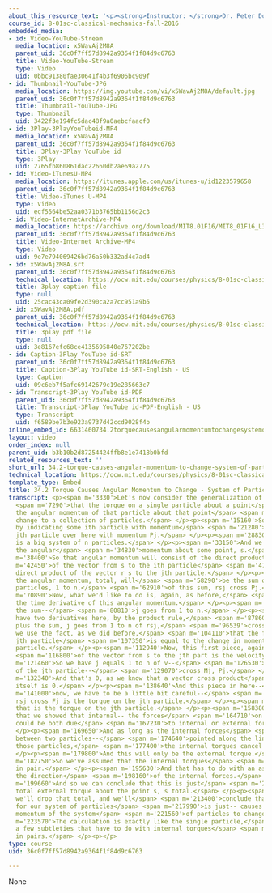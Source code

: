 ```yaml
---
about_this_resource_text: '<p><strong>Instructor: </strong>Dr. Peter Dourmashkin</p>'
course_id: 8-01sc-classical-mechanics-fall-2016
embedded_media:
- id: Video-YouTube-Stream
  media_location: x5WavAj2M8A
  parent_uid: 36c0f7ff57d8942a9364f1f84d9c6763
  title: Video-YouTube-Stream
  type: Video
  uid: 0bbc91380fae30641f4b3f6906bc909f
- id: Thumbnail-YouTube-JPG
  media_location: https://img.youtube.com/vi/x5WavAj2M8A/default.jpg
  parent_uid: 36c0f7ff57d8942a9364f1f84d9c6763
  title: Thumbnail-YouTube-JPG
  type: Thumbnail
  uid: 3422f3e194fc5dac48f9a0aebcfaacf0
- id: 3Play-3PlayYouTubeid-MP4
  media_location: x5WavAj2M8A
  parent_uid: 36c0f7ff57d8942a9364f1f84d9c6763
  title: 3Play-3Play YouTube id
  type: 3Play
  uid: 2765fb860861dac22660db2ae69a2775
- id: Video-iTunesU-MP4
  media_location: https://itunes.apple.com/us/itunes-u/id1223579658
  parent_uid: 36c0f7ff57d8942a9364f1f84d9c6763
  title: Video-iTunes U-MP4
  type: Video
  uid: ecf5564be52aa0371b3765bb1156d2c3
- id: Video-InternetArchive-MP4
  media_location: https://archive.org/download/MIT8.01F16/MIT8_01F16_L34v02_360p.mp4
  parent_uid: 36c0f7ff57d8942a9364f1f84d9c6763
  title: Video-Internet Archive-MP4
  type: Video
  uid: 9e7e794069426bd76a50b332ad4c7ad4
- id: x5WavAj2M8A.srt
  parent_uid: 36c0f7ff57d8942a9364f1f84d9c6763
  technical_location: https://ocw.mit.edu/courses/physics/8-01sc-classical-mechanics-fall-2016/week-11-angular-momentum/34.2-torque-causes-angular-momentum-to-change-system-of-particles/34.2-torque-causes-angular-momentum-to-change-system-of-particles/x5WavAj2M8A.srt
  title: 3play caption file
  type: null
  uid: 25cac43ca09fe2d390ca2a7cc951a9b5
- id: x5WavAj2M8A.pdf
  parent_uid: 36c0f7ff57d8942a9364f1f84d9c6763
  technical_location: https://ocw.mit.edu/courses/physics/8-01sc-classical-mechanics-fall-2016/week-11-angular-momentum/34.2-torque-causes-angular-momentum-to-change-system-of-particles/34.2-torque-causes-angular-momentum-to-change-system-of-particles/x5WavAj2M8A.pdf
  title: 3play pdf file
  type: null
  uid: 3e8167efc68ce4135695840e767202be
- id: Caption-3Play YouTube id-SRT
  parent_uid: 36c0f7ff57d8942a9364f1f84d9c6763
  title: Caption-3Play YouTube id-SRT-English - US
  type: Caption
  uid: 09c6eb7f5afc69142679c19e285663c7
- id: Transcript-3Play YouTube id-PDF
  parent_uid: 36c0f7ff57d8942a9364f1f84d9c6763
  title: Transcript-3Play YouTube id-PDF-English - US
  type: Transcript
  uid: f6589be7b3e923a9737d42ccd9028f4b
inline_embed_id: 6631460734.2torquecausesangularmomentumtochangesystemofparticles36370202
layout: video
order_index: null
parent_uid: b3b10b2d87254424ffb8e1e7418b0bfd
related_resources_text: ''
short_url: 34.2-torque-causes-angular-momentum-to-change-system-of-particles
technical_location: https://ocw.mit.edu/courses/physics/8-01sc-classical-mechanics-fall-2016/week-11-angular-momentum/34.2-torque-causes-angular-momentum-to-change-system-of-particles/34.2-torque-causes-angular-momentum-to-change-system-of-particles
template_type: Embed
title: 34.2 Torque Causes Angular Momentum to Change - System of Particles
transcript: <p><span m='3330'>Let's now consider the generalization of the result</span>
  <span m='7290'>that the torque on a single particle about a point</span> <span m='9780'>causes
  the angular momentum of that particle about that point</span> <span m='12330'>to
  change to a collection of particles.</span> </p><p><span m='15160'>So let's begin
  by indicating some ith particle with momentum</span> <span m='21280'>Pi and some
  jth particle over here with momentum Pj.</span> </p><p><span m='28830'>And this
  is a big system of n particles.</span> </p><p><span m='33150'>And we'd like to calculate
  the angular</span> <span m='34830'>momentum about some point, s.</span> </p><p><span
  m='38400'>So that angular momentum will consist of the direct product</span> <span
  m='42450'>of the vector from s to the ith particle</span> <span m='47240'>and the
  direct product of the vector r s to the jth particle.</span> </p><p><span m='53070'>So
  the angular momentum, total, will</span> <span m='58290'>be the sum over all the
  particles, 1 to n,</span> <span m='62910'>of this sum, rsj cross Pj.</span> </p><p><span
  m='70890'>Now, what we'd like to do is, again, as before,</span> <span m='74670'>take
  the time derivative of this angular momentum.</span> </p><p><span m='79110'>We have
  the sum--</span> <span m='80810'>j goes from 1 to n.</span> </p><p><span m='82140'>We
  have two derivatives here, by the product rule,</span> <span m='87860'>cross Pj,
  plus the sum, j goes from 1 to n of rsj,</span> <span m='96539'>cross Fj, where
  we use the fact, as we did before,</span> <span m='104110'>that the force on the
  jth particle</span> <span m='107350'>is equal to the change in momentum of the jth
  particle.</span> </p><p><span m='112940'>Now, this first piece, again, the derivative</span>
  <span m='116800'>of the vector from s to the jth part is the velocity.</span> </p><p><span
  m='121460'>So we have j equals 1 to n of v--</span> <span m='126530'>the velocity
  of the jth particle--</span> <span m='129070'>cross Mj, Pj.</span> </p><p><span
  m='132340'>And that's 0, as we know that a vector cross product</span> <span m='136690'>with
  itself is 0.</span> </p><p><span m='138640'>And this piece in here--</span> <span
  m='141000'>now, we have to be a little bit careful--</span> <span m='143470'>but
  rsj cross Fj is the torque on the jth particle.</span> </p><p><span m='153250'>So
  that is the torque on the jth particle.</span> </p><p><span m='158380'>Now, remember
  that we showed that internal-- the forces</span> <span m='164710'>on the jth particle
  could be both due</span> <span m='167230'>to internal or external forces.</span>
  </p><p><span m='169650'>And as long as the internal forces</span> <span m='172030'>pointed
  between two particles--</span> <span m='174640'>pointed along the line connecting
  those particles,</span> <span m='177400'>the internal torques cancel in pairs.</span>
  </p><p><span m='179800'>And this will only be the external torque.</span> </p><p><span
  m='182750'>So we've assumed that the internal torques</span> <span m='188520'>cancel
  in pair.</span> </p><p><span m='195630'>And that has to do with an assumption about
  the direction</span> <span m='198160'>of the internal forces.</span> </p><p><span
  m='199660'>And so we can conclude that this is just</span> <span m='203170'>the
  total external torque about the point s, s total.</span> </p><p><span m='211329'>And
  we'll drop that total, and we'll</span> <span m='213400'>conclude that the torque
  for our system of particles</span> <span m='217990'>is just-- causes the angular
  momentum of the system</span> <span m='221560'>of particles to change.</span> </p><p><span
  m='223570'>The calculation is exactly like the single particle,</span> <span m='226270'>with
  a few subtleties that have to do with internal torques</span> <span m='229480'>canceling
  in pairs.</span> </p><p></p>
type: course
uid: 36c0f7ff57d8942a9364f1f84d9c6763

---
```

None
